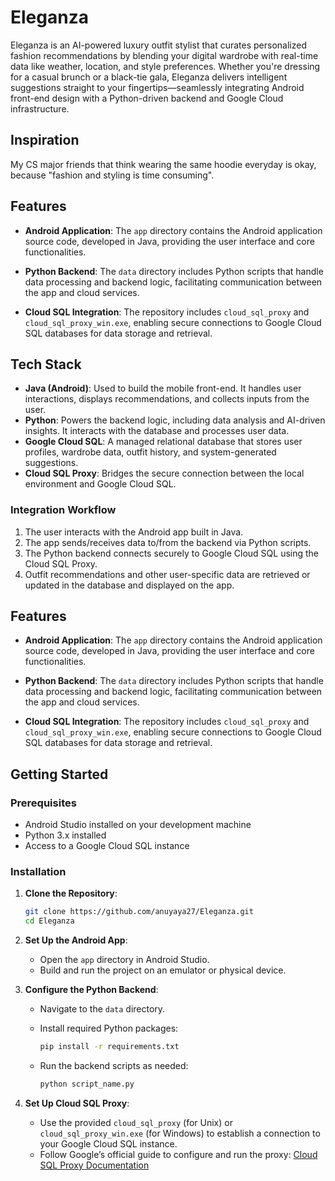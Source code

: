 # Eleganza

Eleganza is an AI-powered luxury outfit stylist that curates personalized fashion recommendations by blending your digital wardrobe with real-time data like weather, location, and style preferences. Whether you're dressing for a casual brunch or a black-tie gala, Eleganza delivers intelligent suggestions straight to your fingertips—seamlessly integrating Android front-end design with a Python-driven backend and Google Cloud infrastructure.

## Inspiration
My CS major friends that think wearing the same hoodie everyday is okay, because "fashion and styling is time consuming".

## Features

- **Android Application**: The `app` directory contains the Android application source code, developed in Java, providing the user interface and core functionalities.

- **Python Backend**: The `data` directory includes Python scripts that handle data processing and backend logic, facilitating communication between the app and cloud services.

- **Cloud SQL Integration**: The repository includes `cloud_sql_proxy` and `cloud_sql_proxy_win.exe`, enabling secure connections to Google Cloud SQL databases for data storage and retrieval.

## Tech Stack

- **Java (Android)**: Used to build the mobile front-end. It handles user interactions, displays recommendations, and collects inputs from the user.
- **Python**: Powers the backend logic, including data analysis and AI-driven insights. It interacts with the database and processes user data.
- **Google Cloud SQL**: A managed relational database that stores user profiles, wardrobe data, outfit history, and system-generated suggestions.
- **Cloud SQL Proxy**: Bridges the secure connection between the local environment and Google Cloud SQL.

### Integration Workflow

1. The user interacts with the Android app built in Java.
2. The app sends/receives data to/from the backend via Python scripts.
3. The Python backend connects securely to Google Cloud SQL using the Cloud SQL Proxy.
4. Outfit recommendations and other user-specific data are retrieved or updated in the database and displayed on the app.

## Features

- **Android Application**: The `app` directory contains the Android application source code, developed in Java, providing the user interface and core functionalities.

- **Python Backend**: The `data` directory includes Python scripts that handle data processing and backend logic, facilitating communication between the app and cloud services.

- **Cloud SQL Integration**: The repository includes `cloud_sql_proxy` and `cloud_sql_proxy_win.exe`, enabling secure connections to Google Cloud SQL databases for data storage and retrieval.

## Getting Started

### Prerequisites

- Android Studio installed on your development machine
- Python 3.x installed
- Access to a Google Cloud SQL instance

### Installation

1. **Clone the Repository**:

   ```bash
   git clone https://github.com/anuyaya27/Eleganza.git
   cd Eleganza
   ```

2. **Set Up the Android App**:

   - Open the `app` directory in Android Studio.
   - Build and run the project on an emulator or physical device.

3. **Configure the Python Backend**:

   - Navigate to the `data` directory.
   - Install required Python packages:

     ```bash
     pip install -r requirements.txt
     ```

   - Run the backend scripts as needed:

     ```bash
     python script_name.py
     ```

4. **Set Up Cloud SQL Proxy**:

   - Use the provided `cloud_sql_proxy` (for Unix) or `cloud_sql_proxy_win.exe` (for Windows) to establish a connection to your Google Cloud SQL instance.
   - Follow Google’s official guide to configure and run the proxy:
     [Cloud SQL Proxy Documentation](https://cloud.google.com/sql/docs/mysql/sql-proxy)

     
